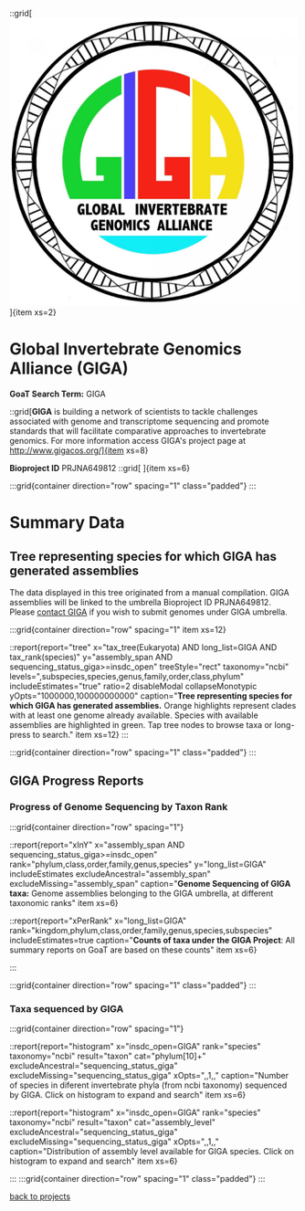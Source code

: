 ::grid[![GoaT](/static/images/GIGA.jpeg)]{item xs=2}

# Global Invertebrate Genomics Alliance (GIGA)

**GoaT Search Term:** GIGA

::grid[**GIGA** is building a network of scientists to tackle challenges associated with genome and transcriptome sequencing and promote standards that will facilitate comparative approaches to invertebrate genomics. For more information access GIGA's project page at http://www.gigacos.org/]{item xs=8}

**Bioproject ID** PRJNA649812
::grid[ ]{item xs=6}

:::grid{container direction="row" spacing="1" class="padded"}
:::

# Summary Data

## Tree representing species for which GIGA has generated assemblies
The data displayed in this tree originated from a manual compilation. GIGA assemblies will be linked to the umbrella Bioproject ID PRJNA649812. Please [contact GIGA](/http://www.gigacos.org/) if you wish to submit genomes under GIGA umbrella.

:::grid{container direction="row" spacing="1" item xs=12}

::report{report="tree" x="tax_tree(Eukaryota) AND long_list=GIGA  AND tax_rank(species)" y="assembly_span AND sequencing_status_giga>=insdc_open" treeStyle="rect" taxonomy="ncbi" levels=",subspecies,species,genus,family,order,class,phylum" includeEstimates="true" ratio=2 disableModal collapseMonotypic yOpts="1000000,100000000000" caption="**Tree representing species for which GIGA has generated assemblies.** Orange highlights represent clades with at least one genome already available. Species with available assemblies are highlighted in green. Tap tree nodes to browse taxa or long-press to search." item xs=12}
:::

:::grid{container direction="row" spacing="1" class="padded"}
:::

## GIGA Progress Reports
### Progress of Genome Sequencing by Taxon Rank
:::grid{container direction="row" spacing="1"}

::report{report="xInY" x="assembly_span AND sequencing_status_giga>=insdc_open" rank="phylum,class,order,family,genus,species" y="long_list=GIGA" includeEstimates excludeAncestral="assembly_span" excludeMissing="assembly_span" caption="**Genome Sequencing of GIGA taxa:** Genome assemblies belonging to the GIGA umbrella, at different taxonomic ranks" item xs=6}

::report{report="xPerRank" x="long_list=GIGA" rank="kingdom,phylum,class,order,family,genus,species,subspecies" includeEstimates=true caption="**Counts of taxa under the GIGA Project**: All summary reports on GoaT are based on these counts" item xs=6}

:::

:::grid{container direction="row" spacing="1" class="padded"}
:::

### Taxa sequenced by GIGA

:::grid{container direction="row" spacing="1"}

::report{report="histogram" x="insdc_open=GIGA" rank="species" taxonomy="ncbi" result="taxon" cat="phylum[10]+" excludeAncestral="sequencing_status_giga" excludeMissing="sequencing_status_giga" xOpts=",,1,," caption="Number of species in diferent invertebrate phyla (from ncbi taxonomy) sequenced by GIGA. Click on histogram to expand and search" item xs=6}


::report{report="histogram" x="insdc_open=GIGA" rank="species" taxonomy="ncbi" result="taxon" cat="assembly_level" excludeAncestral="sequencing_status_giga" excludeMissing="sequencing_status_giga" xOpts=",,1,," caption="Distribution of assembly level available for GIGA species. Click on histogram to expand and search" item xs=6}

:::
:::grid{container direction="row" spacing="1" class="padded"}
:::



[back to projects](/projects)
